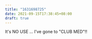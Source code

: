 ```yaml
---
title: "1631698725"
date: 2021-09-15T17:38:45+08:00
draft: true
---
```


It's NO USE ... I've gone to "CLUB MED"!!
